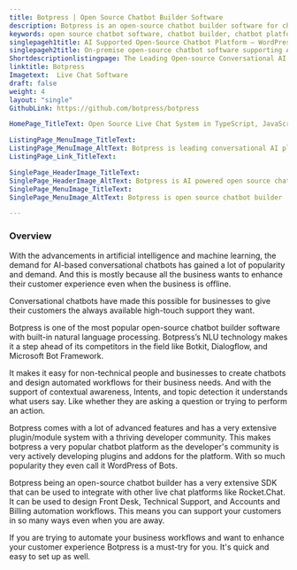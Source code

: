 ```yaml
---
title: Botpress | Open Source Chatbot Builder Software
description: Botpress is an open-source chatbot builder software for chat management. Automate your business with an open-source chatbot platform with AI support.
keywords: open source chatbot software, chatbot builder, chatbot platform, create chatbot, build chatbot
singlepageh1title: AI Supported Open-Source Chatbot Platform – WordPress of Bots
singlepageh2title: On-premise open-source chatbot software supporting AI and natural language processing to automate conversations and workflows. Build and deploy virtual employees.
Shortdescriptionlistingpage: The Leading Open-source Conversational AI Platform for Enterprise Automation
linktitle: Botpress
Imagetext:  Live Chat Software 
draft: false
weight: 4
layout: "single"
GithubLink: https://github.com/botpress/botpress

HomePage_TitleText: Open Source Live Chat System in TypeScript, JavaScript.

ListingPage_MenuImage_TitleText: 
ListingPage_MenuImage_AltText: Botpress is leading conversational AI platform
ListingPage_Link_TitleText: 

SinglePage_HeaderImage_TitleText: 
SinglePage_HeaderImage_AltText: Botpress is AI powered open source chatbot builder
SinglePage_MenuImage_TitleText: 
SinglePage_MenuImage_AltText: Botpress is open source chatbot builder

---
```

### **Overview**

With the advancements in artificial intelligence and machine learning, the demand for AI-based conversational chatbots has gained a lot of popularity and demand. And this is mostly because all the business wants to enhance their customer experience even when the business is offline.

Conversational chatbots have made this possible for businesses to give their customers the always available high-touch support they want.

Botpress is one of the most popular open-source chatbot builder software with built-in natural language processing. Botpress’s NLU technology makes it a step ahead of its competitors in the field like Botkit, Dialogflow, and Microsoft Bot Framework.

It makes it easy for non-technical people and businesses to create chatbots and design automated workflows for their business needs. And with the support of contextual awareness, Intents, and topic detection it understands what users say. Like whether they are asking a question or trying to perform an action.

Botpress comes with a lot of advanced features and has a very extensive plugin/module system with a thriving developer community. This makes botpress a very popular chatbot platform as the developer's community is very actively developing plugins and addons for the platform. With so much popularity they even call it WordPress of Bots.

Botpress being an open-source chatbot builder has a very extensive SDK that can be used to integrate with other live chat platforms like Rocket.Chat. It can be used to design Front Desk, Technical Support, and Accounts and Billing automation workflows. This means you can support your customers in so many ways even when you are away.

If you are trying to automate your business workflows and want to enhance your customer experience Botpress is a must-try for you. It's quick and easy to set up as well.
